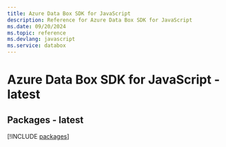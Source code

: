 ```yaml
---
title: Azure Data Box SDK for JavaScript
description: Reference for Azure Data Box SDK for JavaScript
ms.date: 09/20/2024
ms.topic: reference
ms.devlang: javascript
ms.service: databox
---
```

# Azure Data Box SDK for JavaScript - latest
## Packages - latest
[!INCLUDE [packages](data-box-index.md)]